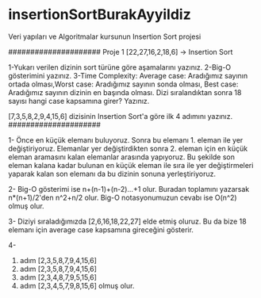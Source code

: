 # insertionSortBurakAyyildiz
Veri yapıları ve Algoritmalar kursunun Insertion Sort projesi 


##################### 
Proje 1
[22,27,16,2,18,6] -> Insertion Sort

1-Yukarı verilen dizinin sort türüne göre aşamalarını yazınız.
2-Big-O gösterimini yazınız.
3-Time Complexity: Average case: Aradığımız sayının ortada olması,Worst case: Aradığımız sayının sonda olması, Best case: Aradığımız sayının dizinin en başında olması.
Dizi sıralandıktan sonra 18 sayısı hangi case kapsamına girer? Yazınız.


[7,3,5,8,2,9,4,15,6] dizisinin Insertion Sort'a göre ilk 4 adımını yazınız.
##################### 

1- Önce en küçük elemanı buluyoruz. Sonra bu elemanı 1. eleman ile yer değiştiriyoruz. Elemanlar yer değiştirdikten sonra 2. eleman için en küçük eleman aramasını kalan 
elemanlar arasında yapıyoruz. Bu şekilde son eleman kalana kadar bulunan en küçük eleman ile sıra ile yer değiştirmeleri yaparak kalan son elemanı da bu dizinin sonuna 
yerleştiriyoruz.

2- Big-O gösterimi ise n+(n-1)+(n-2)...+1 olur. Buradan toplamını yazarsak n*(n+1)/2'den n^2+n/2 olur. Big-O notasyonumuzun cevabı ise O(n^2) olmuş olur.

3- Diziyi sıraladığımızda [2,6,16,18,22,27] elde etmiş oluruz. Bu da bize 18 elemanı için average case kapsamına gireceğini gösterir.

4- 
1. adım [2,3,5,8,7,9,4,15,6]
2. adım [2,3,5,8,7,9,4,15,6]
3. adım [2,3,4,8,7,9,5,15,6]
4. adım [2,3,4,5,7,9,8,15,6]  olmuş olur.

